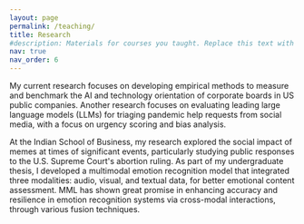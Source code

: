 ```yaml
---
layout: page
permalink: /teaching/
title: Research
#description: Materials for courses you taught. Replace this text with your description.
nav: true
nav_order: 6
---
```


My current research focuses on developing empirical methods to measure and benchmark the AI and technology orientation of corporate boards in US public companies. Another research focuses on evaluating leading large language models (LLMs) for triaging pandemic help requests from social media, with a focus on urgency scoring and bias analysis.

At the Indian School of Business, my research explored the social impact of memes at times of significant events, particularly studying public responses to the U.S. Supreme Court's abortion ruling. As part of my undergraduate thesis, I developed a multimodal emotion recognition model that integrated three modalities: audio, visual, and textual data, for better emotional content assessment. MML has shown great promise in enhancing accuracy and resilience in emotion recognition systems via cross-modal interactions, through various fusion techniques. 